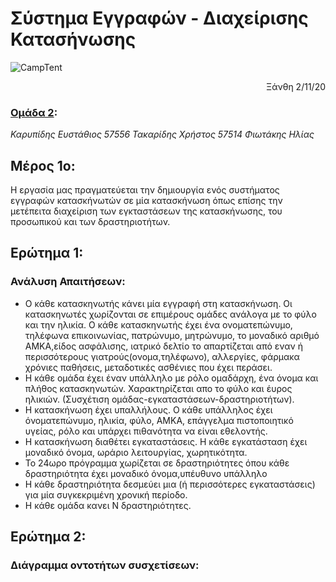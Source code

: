 # Σύστημα Εγγραφών - Διαχείρισης Κατασήνωσης
![CampTent](https://external-content.duckduckgo.com/iu/?u=https%3A%2F%2Fcdn.pixabay.com%2Fphoto%2F2017%2F03%2F24%2F02%2F40%2Fcamping-2169976_960_720.png&f=1&nofb=1)
<p style="text-align:right;">Ξάνθη 2/11/20</p>

### <u>Ομάδα 2</u>:

_Καρυπίδης Ευστάθιος 57556_
_Τακαρίδης Χρήστος 57514_
_Φιωτάκης Ηλίας_



## Μέρος 1ο:

Η εργασία μας πραγματεύεται την δημιουργία ενός συστήματος εγγραφών κατασκήνωτών σε μία κατασκήνωση όπως επίσης την μετέπειτα διαχείριση των εγκταστάσεων της κατασκήνωσης, του προσωπικού και των δραστηριοτήτων.

## Ερώτημα 1:

###  Ανάλυση Απαιτήσεων:

+ Ο κάθε κατασκηνωτής κάνει μία εγγραφή στη κατασκήνωση. Οι κατασκηνωτές χωρίζονται σε επιμέρους ομάδες
ανάλογα με το φύλο και την ηλικία. Ο κάθε κατασκηνωτής έχει ένα ονοματεπώνυμο, 
τηλέφωνα επικοινωνίας, πατρώνυμο, μητρώνυμο, το μοναδικό αριθμό ΑΜΚΑ,είδος ασφάλισης, 
ιατρικό δελτίο το απαρτίζεται από εναν ή περισσότερους γιατρούς(ονομα,τηλέφωνο), αλλεργίες, φάρμακα 
χρόνιες παθήσεις, μεταδοτικές ασθένιες που έχει περάσει.
+ Η κάθε ομάδα έχει έναν υπάλληλο με ρόλο ομαδάρχη, ένα όνομα και πλήθος κατασκηνωτών. Χαρακτηρίζεται 
απο το φύλο και έυρος ηλικιών. (Συσχέτιση ομάδας-εγκαταστάσεων-δραστηριοτήτων).
+ Η κατασκήνωση έχει υπαλλήλους. Ο κάθε υπάλληλος έχει όνοματεπώνυμο, ηλικία, φύλο, ΑΜΚΑ, επάγγελμα
πιστοποιητικό υγείας, ρόλο και υπάρχει πιθανότητα να είναι εθελοντής.   
+ Η κατασκήνωση διαθέτει εγκαταστάσεις. Η κάθε εγκατάσταση έχει μοναδικό όνομα, ωράριο λειτουργίας, 
χωρητικότητα. 
+ Το 24ωρο πρόγραμμα χωρίζεται σε δραστηριότητες όπου κάθε δραστηριότητα έχει μοναδικό όνομα,υπέυθυνο 
υπάλληλο
+ Η κάθε δραστηριότητα δεσμεύει μια (ή περισσότερες εγκαταστάσεις) για μία συγκεκριμένη χρονική περίοδο.
+ Η κάθε ομάδα κανει Ν δραστηριότητες.

## Ερώτημα 2:

### Διάγραμμα οντοτήτων συσχετίσεων:

